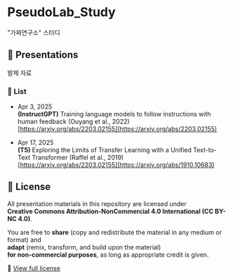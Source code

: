 # PseudoLab_Study
"가짜연구소" 스터디

## 📘 Presentations
발제 자료

### 📅 List
* Apr 3, 2025    
 **(InstructGPT)** Training language models to follow instructions with human feedback (Ouyang et al., 2022)    
 [https://arxiv.org/abs/2203.02155](https://arxiv.org/abs/2203.02155)

* Apr 17, 2025    
 **(T5)** Exploring the Limits of Transfer Learning with a Unified Text-to-Text Transformer (Raffel et al., 2019)    
 [https://arxiv.org/abs/2203.02155](https://arxiv.org/abs/1910.10683)

## 📄 License
All presentation materials in this repository are licensed under  
**Creative Commons Attribution-NonCommercial 4.0 International (CC BY-NC 4.0)**.

You are free to **share** (copy and redistribute the material in any medium or format) and  
**adapt** (remix, transform, and build upon the material)  
**for non-commercial purposes**, as long as appropriate credit is given.

🔗 [View full license](https://creativecommons.org/licenses/by-nc/4.0/)
